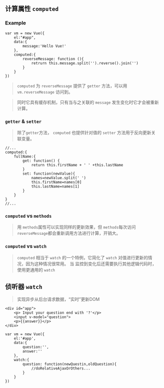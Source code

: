 ## 计算属性 `computed`
### Example
```
var vm = new Vue({
    el:"#app",
    data:{
        message:'Hello Vue!'
    },
    computed:{
        reverseMessage: function (){
            retrurn this.message.split('').reverse().join('')
        }
    }
})
```
> `computed` 为 `reverseMessage` 提供了 `getter` 方法，可以用 `vm.reverseMessage` 访问到。 

>同时它具有缓存机制，只有当与之关联的 `message` 发生变化时它才会被重新计算。

### `getter` & `setter`
> 除了`getter`方法， `computed` 也提供针对值的 `setter` 方法用于反向更新关联变量。
```
//...
computed:{
    fullName:{
        get: function() {
            return this.firstName + ' ' +this.lastName
        }
        set: function(newValue){
            names=newValue.split(' ')
            this.firstName=names[0]
            this.lastName=names[1]
        }
    }
}
//...
```


### `computed` vs `methods`
>用 `methods`属性可以实现同样的更新效果，但 `methods`每次访问 `reverseMessage`都会重新调用方法进行计算，开销大。

### `computed` vs `watch`
> `computed` 相当于 `watch` 的一个特例，它简化了 `watch` 对值进行更新的情况，因为这种情况很常用。 当 监控到变化后还需要执行其他逻辑代码时，使用更通用的 `watch`


## 侦听器 `watch`
>实现异步从后台请求数据，“实时”更新DOM

```
<div id="app">
    <p> Input your question end with '?'</p>
    <input v-model="question">
    <p>{{answer}}</p>
</div>
```

```
var vm = new Vue({
    el:'#app',
    data:{
        question:'',
        answer:''
    },
    watch:{
        question: function(newQuestin,oldQuestion){
            //doRelativeAjaxOrOthers...
        }
    }
})
``` 